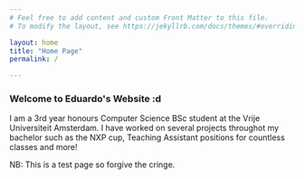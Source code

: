```yaml
---
# Feel free to add content and custom Front Matter to this file.
# To modify the layout, see https://jekyllrb.com/docs/themes/#overriding-theme-defaults

layout: home
title: "Home Page"
permalink: /

---
```

### Welcome to Eduardo's Website :d

I am a 3rd year honours Computer Science BSc student at the Vrije Universiteit Amsterdam. I have worked on several projects throughot my bachelor such as the NXP cup, Teaching Assistant positions for countless classes and more!


NB: This is a test page so forgive the cringe. 
